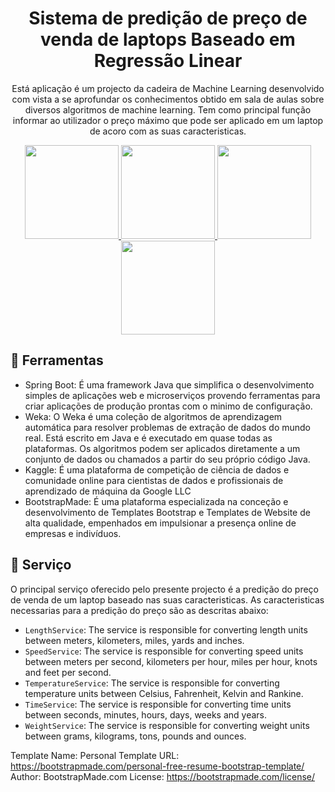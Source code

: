 <h1 align='center'> Sistema de predição de preço de venda de laptops Baseado em Regressão Linear </h1>

<p align='center'>Está aplicação é um projecto da cadeira de Machine Learning desenvolvido com vista a se aprofundar os conhecimentos obtido em sala de aulas sobre diversos algoritmos de machine learning. Tem como principal função informar ao utilizador o preço máximo que pode ser aplicado em um laptop de acoro com as suas caracteristicas.</p>

<div align='center'>
  <a href="https://spring.io/" target="_blank">
      <img src="https://upload.wikimedia.org/wikipedia/commons/4/44/Spring_Framework_Logo_2018.svg" width="150" height="150" />
  </a>

  <a href="https://ml.cms.waikato.ac.nz/index.html" target="_blank">
      <img src="https://waikato.github.io/weka-wiki/img/Weka%20%28software%29%20logo.png" width="150" height="150" />
  </a>

  <a href="https://www.kaggle.com/code/owm4096/laptop-prices-eda-w-ml-models-91-8-high/" target="_blank">
      <img src="https://miro.medium.com/v2/resize:fit:828/format:webp/1*JSbnt_mxpFfkGtNtGbR40g.png" width="150" height="150" />
  </a>

  <a href="https://bootstrapmade.com/personal-free-resume-bootstrap-template/" target="_blank">
      <img src="https://bootstrapmade.com/assets/img/logo.png" width="150" height="150" />
  </a>

</div>

## 🔧 Ferramentas

- Spring Boot: É uma framework Java que simplifica o desenvolvimento simples de aplicações web e microserviços provendo ferramentas para criar aplicações de produção prontas com o minimo de configuração.
- Weka: O Weka é uma coleção de algoritmos de aprendizagem automática para resolver problemas de extração de dados do mundo real. Está escrito em Java e é executado em quase todas as plataformas. Os algoritmos podem ser aplicados diretamente a um conjunto de dados ou chamados a partir do seu próprio código Java.
- Kaggle: É uma plataforma de competição de ciência de dados e comunidade online para cientistas de dados e profissionais de aprendizado de máquina da Google LLC
- BootstrapMade: É uma plataforma especializada na conceção e desenvolvimento de Templates Bootstrap e Templates de Website de alta qualidade, empenhados em impulsionar a presença online de empresas e indivíduos. 

## 📍 Serviço

O principal serviço oferecido pelo presente projecto é a predição do preço de venda de um laptop baseado nas suas caracteristicas.
As caracteristicas necessarias para a predição do preço são as descritas abaixo:

- `LengthService`: The service is responsible for converting length units between meters, kilometers, miles, yards and inches.
- `SpeedService`: The service is responsible for converting speed units between meters per second, kilometers per hour, miles per hour, knots and feet per second.
- `TemperatureService`: The service is responsible for converting temperature units between Celsius, Fahrenheit, Kelvin and Rankine.
- `TimeService`: The service is responsible for converting time units between seconds, minutes, hours, days, weeks and years.
- `WeightService`: The service is responsible for converting weight units between grams, kilograms, tons, pounds and ounces.













Template Name: Personal
Template URL: https://bootstrapmade.com/personal-free-resume-bootstrap-template/
Author: BootstrapMade.com
License: https://bootstrapmade.com/license/
